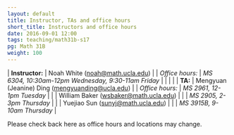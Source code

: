 ```yaml
---
layout: default
title: Instructor, TAs and office hours
short_title: Instructors and office hours
date: 2016-09-01 12:00
tags: teaching/math31b-s17
pg: Math 31B
weight: 100
---
```




| __Instructor:__ | Noah White (<a href="mailto:noah@math.ucla.edu">noah@math.ucla.edu</a>)                    |
| _Office hours:_ | _MS 6304, 10:30am-12pm Wednesday, 9:30-11am Friday_                                      |
|                 |                                                                                            |
| __TA:__         | Mengyuan (Jeanine) Ding (<a href="mailto:mengyuanding@ucla.edu">mengyuanding@ucla.edu</a>) |
| _Office hours:_ | _MS 2961, 12-1pm Tuesday_                                                                  |
|                 | William Baker (<a href="mailto:wsbaker@math.ucla.edu">wsbaker@math.ucla.edu</a>)           |
|                 | _MS 2905, 2-3pm Thursday_                                                                                 |
|                 | Yuejiao Sun (<a href="mailto:sunyj@math.ucla.edu">sunyj@math.ucla.edu</a>)                 |
|                 | _MS 3915B, 9-10am Thursday_                                                                |


Please check back here as office hours and locations may change.

